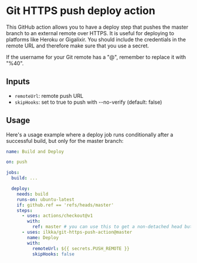 # Git HTTPS push deploy action

This GitHub action allows you to have a deploy step that pushes the master
branch to an external remote over HTTPS. It is useful for deploying to platforms
like Heroku or Gigalixir. You should include the credentials in the remote URL
and therefore make sure that you use a secret.

If the username for your Git remote has a "@", remember to replace it with "%40".

## Inputs

- `remoteUrl`: remote push URL
- `skipHooks`: set to true to push with --no-verify (default: false)

## Usage

Here's a usage example where a deploy job runs conditionally after a successful
build, but only for the master branch:

```yaml
name: Build and Deploy

on: push

jobs:
  build: ...

  deploy:
    needs: build
    runs-on: ubuntu-latest
    if: github.ref == 'refs/heads/master'
    steps:
      - uses: actions/checkout@v1
        with:
          ref: master # you can use this to get a non-detached head but it's not strictly required
      - uses: ilkka/git-https-push-action@master
        name: Deploy
        with:
          remoteUrl: ${{ secrets.PUSH_REMOTE }}
          skipHooks: false
```
